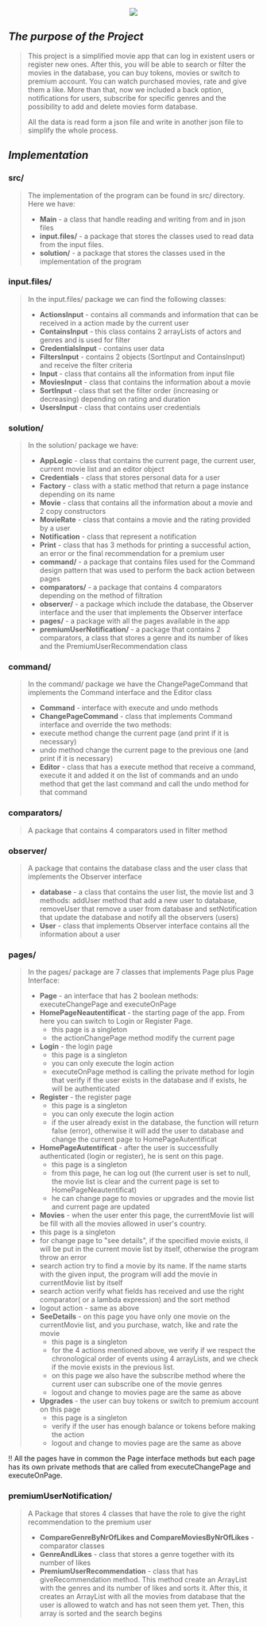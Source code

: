 
<p align="center">
  <img src="https://ocw.cs.pub.ro/courses/lib/exe/fetch.php?hash=2597cd&media=https%3A%2F%2Fi.imgur.com%2FS1ROjQr.gif" />
</p>


## *The purpose of the Project*

> This project is a simplified movie app that can log in existent users or register
> new ones. After this, you will be able to search or filter the movies in the
> database, you can buy tokens, movies or switch to premium account. You can watch
> purchased movies, rate and give them a like.
> More than that, now we included a back option, notifications for users, subscribe
> for specific genres and the possibility to add and delete movies form database.
> 
> All the data is read form a json file and write in another json file to simplify
> the whole process.

## *Implementation*

### src/
> The implementation of the program can be found in src/ directory. Here we have:
> * **Main**  - a class that handle reading and writing from and in json files
> * **input.files/** - a package that stores the classes used to read data from the
 input files.
> * **solution/** - a package that stores the classes used in the implementation of the
> program

### input.files/
> In the input.files/ package we can find the following classes:
> * **ActionsInput** - contains all commands and information that can be received in a action
    made by the current user
> * **ContainsInput** - this class contains 2 arrayLists of actors and genres and is used for filter
> * **CredentialsInput** - contains user data
> * **FiltersInput** - contains 2 objects (SortInput and ContainsInput) and receive the filter criteria
> * **Input** - class that contains all the information from input file
> * **MoviesInput** - class that contains the information about a movie
> * **SortInput** - class that set the filter order (increasing or decreasing) depending on rating and duration
> * **UsersInput** - class that contains user credentials

### solution/
> In the solution/ package we have:
> * **AppLogic** - class that contains the current page, the current user, current movie list and
> an editor object
> * **Credentials** - class that stores personal data for a user
> * **Factory** - class with a static method that return a page instance depending on its name
> * **Movie** - class that contains all the information about a movie and 2 copy constructors
> * **MovieRate** - class that contains a movie and the rating provided by a user 
> * **Notification** - class that represent a notification
> * **Print** - class that has 3 methods for printing a successful action, an error or the final recommendation for
> a premium user
> * **command/** - a package that contains files used for the Command design pattern that was used
> to perform the back action between pages
> * **comparators/** - a package that contains 4 comparators depending on the method of filtration
> * **observer/** - a package which include the database, the Observer interface and the user that implements
> the Observer interface
> * **pages/** - a package with all the pages available in the app
> * **premiumUserNotification/** - a package that contains 2 comparators, a class that stores a genre and its
> number of likes and the PremiumUserRecommendation class

### command/
> In the command/ package we have the ChangePageCommand that implements the Command interface and the Editor class
> * **Command** - interface with execute and undo methods
> * **ChangePageCommand**  - class that implements Command interface and override the two methods:
>  * execute method change the current page (and print if it is necessary)
>  * undo method change the current page to the
> previous one (and print if it is necessary)
> * **Editor** - class that has a execute method that receive a command, execute it and added it on the list of commands
> and an undo method that get the last command and call the undo method for that command


### comparators/
> A package that contains 4 comparators used in filter method

### observer/
> A package that contains the database class and the user class that implements the Observer interface
> * **database** - a class that contains the user list, the movie list and 3 methods: 
addUser method that add a new user to database, removeUser that remove a user from database and
> setNotification that update the database and notify all the observers (users)
> * **User** - class that implements Observer interface contains all the information about a user

### pages/
> In the pages/ package are 7 classes that implements Page plus Page Interface:
> * **Page** - an interface that has 2 boolean methods: executeChangePage and executeOnPage
> * **HomePageNeautentificat** - the starting page of the app. From here you can switch to
   Login or Register Page.
>   * this page is a singleton
>   * the actionChangePage method modify the current page
> * **Login** - the login page
>   * this page is a singleton
>   * you can only execute the login action
>   * executeOnPage method is calling the private method for login that verify if the user
    exists in the database and if exists, he will be authenticated
> * **Register** - the register page
>   * this page is a singleton
>   * you can only execute the login action
>   * if the user already exist in the database, the function will return false (error),
        otherwise it will add the user to database and change the current page to HomePageAutentificat
> * **HomePageAutentificat** - after the user is successfully authenticated (login or register),
        he is sent on this page.
>   * this page is a singleton
>   * from this page, he can log out (the current user is set to null, the movie list is clear
      and the current page is set to HomePageNeautentificat)
>   * he can change page to movies or upgrades and the movie list and current page are updated
> * **Movies** - when the user enter this page, the currentMovie list will be fill with all the
        movies allowed in user's country.
>  * this page is a singleton
>  * for change page to "see details", if the specified movie exists, il will be put in the
       current movie list by itself, otherwise the program throw an error
>  * search action try to find a movie by its name. If the name starts with the given input,
       the program will add the movie in currentMovie list by itself
>  * search action verify what fields has received and use the right comparator( or a lambda expression)
       and the sort method
>  * logout action - same as above
> * **SeeDetails** - on this page you have only one movie on the currentMovie list,
        and you purchase, watch, like and rate the movie
>   * this page is a singleton
>   * for the 4 actions mentioned above, we verify if we respect the chronological order
        of events using 4 arrayLists, and we check if the movie exists in the previous list.
>   * on this page we also have the subscribe method where the current user can subscribe one of the
>   movie genres
>   * logout and change to movies page are the same as above
> * **Upgrades** - the user can buy tokens or switch to premium account on this page
>   * this page is a singleton
>   * verify if the user has enough balance or tokens before making the action
>   * logout and change to movies page are the same as above

!! All the pages have in common the Page interface methods but each page has its own private
methods that are called from executeChangePage and executeOnPage.
### premiumUserNotification/
> A Package that stores 4 classes that have the role to give the right recommendation to the premium user
> * **CompareGenreByNrOfLikes and CompareMoviesByNrOfLikes** - comparator classes
> * **GenreAndLikes** - class that stores a genre together with its number of likes
> * **PremiumUserRecommendation** - class that has giveRecommendation method. This method create an ArrayList with
> the genres and its number of likes and sorts it. After this, it creates an ArrayList with all the movies from database
> that the user is allowed to watch and has not seen them yet. Then, this array is sorted and the search begins

